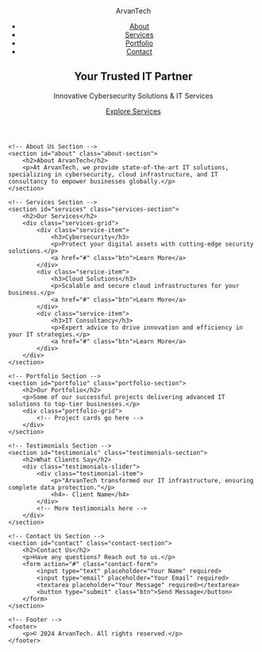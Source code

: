 <!DOCTYPE html>
<html lang="en">
<head>
    <meta charset="UTF-8">
    <meta name="viewport" content="width=device-width, initial-scale=1.0">
    <title>ArvanTech - IT Solutions</title>
    <link rel="stylesheet" href="styles.css">
</head>
<body>
    <!-- Header Section -->
    <header>
        <nav class="navbar">
            <div class="logo">ArvanTech</div>
            <ul class="nav-links">
                <li><a href="#about">About</a></li>
                <li><a href="#services">Services</a></li>
                <li><a href="#portfolio">Portfolio</a></li>
                <li><a href="#contact">Contact</a></li>
            </ul>
        </nav>
        <section class="hero">
            <h1>Your Trusted IT Partner</h1>
            <p>Innovative Cybersecurity Solutions & IT Services</p>
            <a href="#services" class="btn">Explore Services</a>
        </section>
    </header>

    <!-- About Us Section -->
    <section id="about" class="about-section">
        <h2>About ArvanTech</h2>
        <p>At ArvanTech, we provide state-of-the-art IT solutions, specializing in cybersecurity, cloud infrastructure, and IT consultancy to empower businesses globally.</p>
    </section>

    <!-- Services Section -->
    <section id="services" class="services-section">
        <h2>Our Services</h2>
        <div class="services-grid">
            <div class="service-item">
                <h3>Cybersecurity</h3>
                <p>Protect your digital assets with cutting-edge security solutions.</p>
                <a href="#" class="btn">Learn More</a>
            </div>
            <div class="service-item">
                <h3>Cloud Solutions</h3>
                <p>Scalable and secure cloud infrastructures for your business.</p>
                <a href="#" class="btn">Learn More</a>
            </div>
            <div class="service-item">
                <h3>IT Consultancy</h3>
                <p>Expert advice to drive innovation and efficiency in your IT strategies.</p>
                <a href="#" class="btn">Learn More</a>
            </div>
        </div>
    </section>

    <!-- Portfolio Section -->
    <section id="portfolio" class="portfolio-section">
        <h2>Our Portfolio</h2>
        <p>Some of our successful projects delivering advanced IT solutions to top-tier businesses.</p>
        <div class="portfolio-grid">
            <!-- Project cards go here -->
        </div>
    </section>

    <!-- Testimonials Section -->
    <section id="testimonials" class="testimonials-section">
        <h2>What Clients Say</h2>
        <div class="testimonials-slider">
            <div class="testimonial-item">
                <p>"ArvanTech transformed our IT infrastructure, ensuring complete data protection."</p>
                <h4>- Client Name</h4>
            </div>
            <!-- More testimonials here -->
        </div>
    </section>

    <!-- Contact Us Section -->
    <section id="contact" class="contact-section">
        <h2>Contact Us</h2>
        <p>Have any questions? Reach out to us.</p>
        <form action="#" class="contact-form">
            <input type="text" placeholder="Your Name" required>
            <input type="email" placeholder="Your Email" required>
            <textarea placeholder="Your Message" required></textarea>
            <button type="submit" class="btn">Send Message</button>
        </form>
    </section>

    <!-- Footer -->
    <footer>
        <p>© 2024 ArvanTech. All rights reserved.</p>
    </footer>
</body>
</html>
